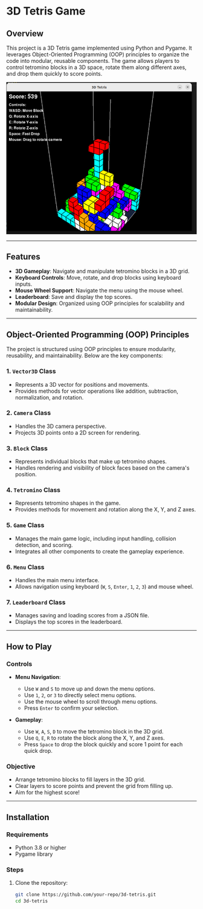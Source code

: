 # 3D Tetris Game

## Overview
This project is a 3D Tetris game implemented using Python and Pygame. It leverages Object-Oriented Programming (OOP) principles to organize the code into modular, reusable components. The game allows players to control tetromino blocks in a 3D space, rotate them along different axes, and drop them quickly to score points.

![Game Preview](game-preview.png)

---

## Features
- **3D Gameplay**: Navigate and manipulate tetromino blocks in a 3D grid.
- **Keyboard Controls**: Move, rotate, and drop blocks using keyboard inputs.
- **Mouse Wheel Support**: Navigate the menu using the mouse wheel.
- **Leaderboard**: Save and display the top scores.
- **Modular Design**: Organized using OOP principles for scalability and maintainability.

---

## Object-Oriented Programming (OOP) Principles
The project is structured using OOP principles to ensure modularity, reusability, and maintainability. Below are the key components:

### 1. **`Vector3D` Class**
- Represents a 3D vector for positions and movements.
- Provides methods for vector operations like addition, subtraction, normalization, and rotation.

### 2. **`Camera` Class**
- Handles the 3D camera perspective.
- Projects 3D points onto a 2D screen for rendering.

### 3. **`Block` Class**
- Represents individual blocks that make up tetromino shapes.
- Handles rendering and visibility of block faces based on the camera's position.

### 4. **`Tetromino` Class**
- Represents tetromino shapes in the game.
- Provides methods for movement and rotation along the X, Y, and Z axes.

### 5. **`Game` Class**
- Manages the main game logic, including input handling, collision detection, and scoring.
- Integrates all other components to create the gameplay experience.

### 6. **`Menu` Class**
- Handles the main menu interface.
- Allows navigation using keyboard (`W`, `S`, `Enter`, `1`, `2`, `3`) and mouse wheel.

### 7. **`Leaderboard` Class**
- Manages saving and loading scores from a JSON file.
- Displays the top scores in the leaderboard.

---

## How to Play

### Controls
- **Menu Navigation**:
  - Use `W` and `S` to move up and down the menu options.
  - Use `1`, `2`, or `3` to directly select menu options.
  - Use the mouse wheel to scroll through menu options.
  - Press `Enter` to confirm your selection.

- **Gameplay**:
  - Use `W`, `A`, `S`, `D` to move the tetromino block in the 3D grid.
  - Use `Q`, `E`, `R` to rotate the block along the X, Y, and Z axes.
  - Press `Space` to drop the block quickly and score 1 point for each quick drop.

### Objective
- Arrange tetromino blocks to fill layers in the 3D grid.
- Clear layers to score points and prevent the grid from filling up.
- Aim for the highest score!

---

## Installation
### Requirements
- Python 3.8 or higher
- Pygame library

### Steps
1. Clone the repository:
   ```bash
   git clone https://github.com/your-repo/3d-tetris.git
   cd 3d-tetris


